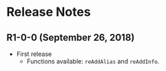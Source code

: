 # Release Notes

## R1-0-0 (September 26, 2018)

* First release
  * Functions available: `reAddAlias` and `reAddInfo`.
